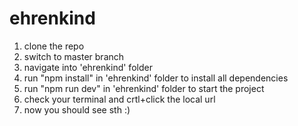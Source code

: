 # ehrenkind

1. clone the repo
2. switch to master branch 
3. navigate into 'ehrenkind' folder
3. run "npm install" in 'ehrenkind' folder to install all dependencies
4. run "npm run dev" in 'ehrenkind' folder to start the project
5. check your terminal and crtl+click the local url
6. now you should see sth :) 
